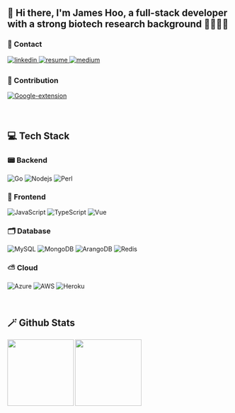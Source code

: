 ## 👋 Hi there, I'm James Hoo, a full-stack developer with a strong biotech research background 👨‍💻👨‍🔬
### 📠 Contact
<a href="https://www.linkedin.com/in/james-hoo-29693148/" target="_blank">
<img src=https://img.shields.io/badge/linkedin-%231E77B5.svg?&style=for-the-badge&logo=linkedin&logoColor=white alt=linkedin style="margin-bottom: 5px;" />
</a>
<a href="https://www.cakeresume.com/s--e51iHpaa8LmvL_fFn9rFdg--/sinyong" target="_blank">
<img src=https://img.shields.io/badge/CakeResume-darkgreen.svg?&style=for-the-badge&logo=C&logoColor=white alt=resume style="margin-bottom: 5px;" />
</a>
<a href="https://medium.com/@hoosinyong" target="_blank">
<img src=https://img.shields.io/badge/medium-%23292929.svg?&style=for-the-badge&logo=medium&logoColor=white alt=medium style="margin-bottom: 5px;" />
</a>

### 👊 Contribution
<a href="https://chrome.google.com/webstore/detail/sci-hub-master/hamnpamnpikkcdeimemjcmbffipikidm" target="_blank">
<img src=https://img.shields.io/badge/Google_extension-4285F4.svg?&style=for-the-badge&logo=Google-chrome&logoColor=white alt=Google-extension style="margin-bottom: 5px;" />
</a>

<br/>
<br/>
<br/>

## 💻 Tech Stack
### 📟 Backend
![Go](https://img.shields.io/badge/Go-00ADD8?style=for-the-badge&logo=go&logoColor=white)
![Nodejs](https://img.shields.io/badge/Node.js-339933?style=for-the-badge&logo=nodedotjs&logoColor=white)
![Perl](https://img.shields.io/badge/Perl-39457E?style=for-the-badge&logo=perl&logoColor=white)

### 📱 Frontend
![JavaScript](https://img.shields.io/badge/JavaScript-F7DF1E?style=for-the-badge&logo=javascript&logoColor=black)
![TypeScript](https://img.shields.io/badge/TypeScript-007ACC?style=for-the-badge&logo=typescript&logoColor=white)
![Vue](https://img.shields.io/badge/Vue.js-35495E?style=for-the-badge&logo=vue.js&logoColor=4FC08D)

### 🗂 Database
![MySQL](https://img.shields.io/badge/MySQL-005C84?style=for-the-badge&logo=mysql&logoColor=white)
![MongoDB](https://img.shields.io/badge/MongoDB-4EA94B?style=for-the-badge&logo=mongodb&logoColor=white)
![ArangoDB](https://img.shields.io/badge/ArangoDB-DDE072?style=for-the-badge&logo=ArangoDB&logoColor=white)
![Redis](https://img.shields.io/badge/redis-%23DD0031.svg?&style=for-the-badge&logo=redis&logoColor=white)

### ⛅️ Cloud
![Azure](https://img.shields.io/badge/Microsoft_Azure-0089D6?style=for-the-badge&logo=microsoft-azure&logoColor=white)
![AWS](https://img.shields.io/badge/Amazon_AWS-FF9900?style=for-the-badge&logo=amazonaws&logoColor=white)
![Heroku](https://img.shields.io/badge/Heroku-430098?style=for-the-badge&logo=heroku&logoColor=white)

<br/>

## 🪄 Github Stats
<img src="https://github-readme-stats.vercel.app/api/top-langs/?username=JamesHooMY&layout=compact&theme=dark" align="left" height="150"/>
<img src="https://github-readme-stats.vercel.app/api?username=JamesHooMY&show_icons=true&theme=dark" align="left" height="150"/>  


